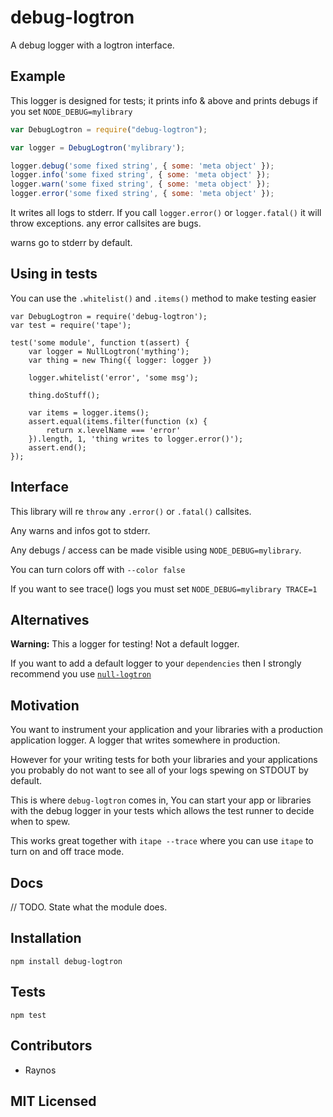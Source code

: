 # debug-logtron

<!--
    [![build status][build-png]][build]
    [![Coverage Status][cover-png]][cover]
    [![Davis Dependency status][dep-png]][dep]
-->

<!-- [![NPM][npm-png]][npm] -->

A debug logger with a logtron interface.

## Example

This logger is designed for tests; it prints info & above
and prints debugs if you set `NODE_DEBUG=mylibrary`

```js
var DebugLogtron = require("debug-logtron");

var logger = DebugLogtron('mylibrary');

logger.debug('some fixed string', { some: 'meta object' });
logger.info('some fixed string', { some: 'meta object' });
logger.warn('some fixed string', { some: 'meta object' });
logger.error('some fixed string', { some: 'meta object' });
```

It writes all logs to stderr. If you call `logger.error()` or
`logger.fatal()` it will throw exceptions. any error callsites
are bugs.

warns go to stderr by default.

## Using in tests

You can use the `.whitelist()` and `.items()` method to make
testing easier

```
var DebugLogtron = require('debug-logtron');
var test = require('tape');
 
test('some module', function t(assert) {
    var logger = NullLogtron('mything');
    var thing = new Thing({ logger: logger })
 
    logger.whitelist('error', 'some msg');

    thing.doStuff();
 
    var items = logger.items();
    assert.equal(items.filter(function (x) {
        return x.levelName === 'error'
    }).length, 1, 'thing writes to logger.error()');
    assert.end();
});
```

## Interface

This library will re `throw` any `.error()` or `.fatal()` callsites.

Any warns and infos got to stderr.

Any debugs / access can be made visible using
`NODE_DEBUG=mylibrary`.

You can turn colors off with `--color false`

If you want to see trace() logs you must set `NODE_DEBUG=mylibrary TRACE=1`

## Alternatives

**Warning:** This a logger for testing! Not a default logger.

If you want to add a default logger to your `dependencies` 
  then I strongly recommend you use [`null-logtron`][null-logtron]

## Motivation

You want to instrument your application and your libraries
  with a production application logger. A logger that writes
  somewhere in production.

However for your writing tests for both your libraries and
  your applications you probably do not want to see all of your
  logs spewing on STDOUT by default.

This is where `debug-logtron` comes in, You can start your app
  or libraries with the debug logger in your tests which allows
  the test runner to decide when to spew.

This works great together with `itape --trace` where you can
  use `itape` to turn on and off trace mode.

## Docs

// TODO. State what the module does.

## Installation

`npm install debug-logtron`

## Tests

`npm test`

## Contributors

 - Raynos

## MIT Licensed

  [build-png]: https://secure.travis-ci.org/Raynos/debug-logtron.png
  [build]: https://travis-ci.org/Raynos/debug-logtron
  [cover-png]: https://coveralls.io/repos/Raynos/debug-logtron/badge.png
  [cover]: https://coveralls.io/r/Raynos/debug-logtron
  [dep-png]: https://david-dm.org/Raynos/debug-logtron.png
  [dep]: https://david-dm.org/Raynos/debug-logtron
  [npm-png]: https://nodei.co/npm/debug-logtron.png?stars&downloads
  [npm]: https://nodei.co/npm/debug-logtron
  [null-logtron]: https://github.com/Raynos/null-logtron
  [debuglog]: https://github.com/sam-github/node-debuglog
